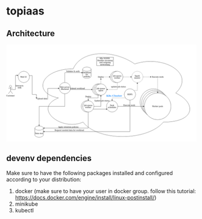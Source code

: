 # topiaas
## Architecture

![](./assets/Architecture.png)

## devenv dependencies 

Make sure to have the following packages installed and configured according to your distribution: 

1. docker (make sure to have your user in docker group. follow this tutorial: https://docs.docker.com/engine/install/linux-postinstall/)
2. minikube 
3. kubectl 

